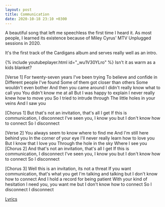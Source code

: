 ```yaml
---
layout: post
title: Communication
date: 2020-10-18 23:10 +0300
---
```


A beautiful song that left me speechless the first time I heard it. As most people, I learned its existence because of Miley Cyrus' MTV Unplugged sessions in 2020.

It's the first track of the Cardigans album and serves really well as an intro.

{% include youtubeplayer.html id="_wu1V30YLro" %} 
Isn't it as warm as a kids blanket?



[Verse 1]
For twenty-seven years I've been trying
To believe and confide in
Different people I've found
Some of them got closer than others
Some wouldn't even bother
And then you came around
I didn't really know what to call you
You didn't know me at all
But I was happy to explain
I never really knew how to move you
So I tried to intrude through
The little holes in your veins
And I saw you

[Chorus 1]
But that's not an invitation, that's all I get
If this is communication, I disconnect
I've seen you, I know you but I don't know how to connect
So I disconnect

[Verse 2]
You always seem to know where to find me
And I'm still here behind you
In the corner of your eye
I'll never really learn how to love you
But I know that I love you
Through the hole in the sky
Where I see you
[Chorus 2]
And that's not an invitation, that's all I get
If this is communication, I disconnect
I've seen you, I know you but I don't know how to connect
So I disconnect

[Chorus 3]
Well this is an invitation, its not a threat
If you want communication, that's what you get
I'm talking and talking but I don't know how to connect
And I hold a record for being patient
With your kind of hesitation
I need you, you want me but I don't know how to connect
So I disconnect
I disconnect


<a href="https://genius.com/The-cardigans-communication-lyrics" target="_blank">Lyrics</a>
